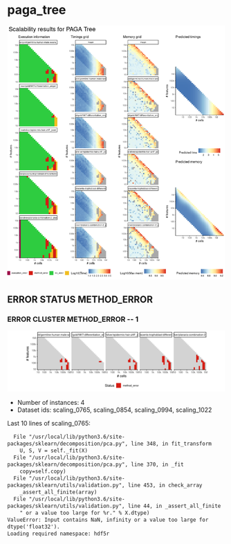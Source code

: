 # paga_tree
![Overview](paga_tree.png)

## ERROR STATUS METHOD_ERROR

### ERROR CLUSTER METHOD_ERROR -- 1
![Cluster plot](error_class_plots/paga_tree_method_error_1.png)

 * Number of instances: 4
 * Dataset ids: scaling_0765, scaling_0854, scaling_0994, scaling_1022

Last 10 lines of scaling_0765:
```
  File "/usr/local/lib/python3.6/site-packages/sklearn/decomposition/pca.py", line 348, in fit_transform
    U, S, V = self._fit(X)
  File "/usr/local/lib/python3.6/site-packages/sklearn/decomposition/pca.py", line 370, in _fit
    copy=self.copy)
  File "/usr/local/lib/python3.6/site-packages/sklearn/utils/validation.py", line 453, in check_array
    _assert_all_finite(array)
  File "/usr/local/lib/python3.6/site-packages/sklearn/utils/validation.py", line 44, in _assert_all_finite
    " or a value too large for %r." % X.dtype)
ValueError: Input contains NaN, infinity or a value too large for dtype('float32').
Loading required namespace: hdf5r
```


